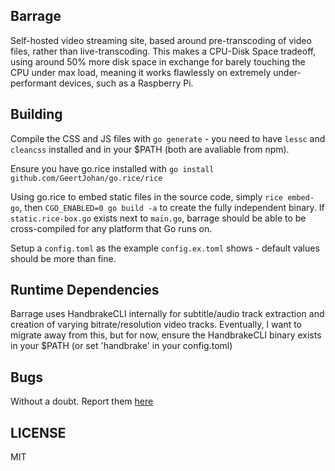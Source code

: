 Barrage
------

Self-hosted video streaming site, based around pre-transcoding of video files,
rather than live-transcoding. This makes a CPU-Disk Space tradeoff, using
around 50% more disk space in exchange for barely touching the CPU under max
load, meaning it works flawlessly on extremely under-performant devices, such as
a Raspberry Pi.

Building
------

Compile the CSS and JS files with `go generate` - you need to have `lessc` and `cleancss` 
installed and in your $PATH (both are avaliable from npm).

Ensure you have go.rice installed with
`go install github.com/GeertJohan/go.rice/rice`

Using go.rice to embed static files in the source code, simply `rice embed-go`,
then `CGO_ENABLED=0 go build -a` to create the fully independent binary.
If `static.rice-box.go` exists next to `main.go`, barrage should be able to be
cross-compiled for any platform that Go runs on.

Setup a `config.toml` as the example `config.ex.toml` shows - default values
should be more than fine.

Runtime Dependencies
------

Barrage uses HandbrakeCLI internally for subtitle/audio track extraction and
creation of varying bitrate/resolution video tracks. Eventually, I want to
migrate away from this, but for now, ensure the HandbrakeCLI binary exists in
your $PATH (or set 'handbrake' in your config.toml)

Bugs
------
Without a doubt. Report them [here](https://github.com/fortytw2/barrage/issues)


LICENSE
------

MIT

